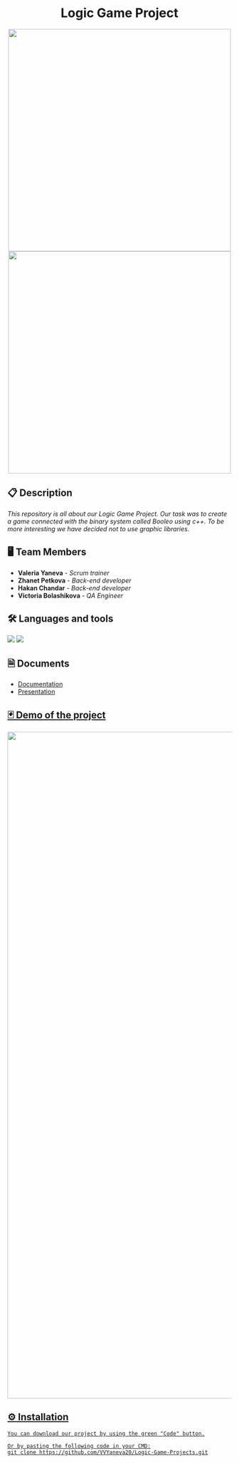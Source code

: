 <h1 align="center">Logic Game Project</h1>

<p align="center">
<img src="https://github.com/VVYaneva20/Logic-Game-Projects/blob/main/Documents/Images/logo_darkTheme.png#gh-dark-mode-only" width="500px"> 
<img src="https://github.com/VVYaneva20/Logic-Game-Projects/blob/main/Documents/Images/logo_lightTheme.png#gh-light-mode-only" width="500px"> 
 </p>
 

 ## 📋 Description
    
*This repository is all about our Logic Game Project. Our task was to create a game connected with the binary system called Booleo using c++. To be more interesting we have decided not to use graphic libraries.*  

## 🖥 Team Members
* **Valeria Yaneva** - *Scrum trainer* 
* **Zhanet Petkova** - *Back-end developer* 
* **Hakan Chandar** - *Back-end developer* 
* **Victoria Bolashikova** - *QA Engineer* 

## 🛠️ Languages and tools

<p align="left"> 
    
 <img src="https://img.icons8.com/color/48/000000/c-plus-plus-logo.png"/>
 <img src="https://img.icons8.com/fluency/48/000000/visual-studio-2019.png"/>
</p>

## 🗎 Documents
* <a href="https://codingburgas-my.sharepoint.com/:w:/g/personal/vvyaneva20_codingburgas_bg/ESjRATFHhX9DqwfzJoAnK7oBWc2l6JJAtc_ozpGzg41UvQ?e=2yuGUe">Documentation
* <a href="https://codingburgas-my.sharepoint.com/:p:/g/personal/vvyaneva20_codingburgas_bg/EdlyzBVovXtKps65zHnyT6kBOMCb_j0qkwTKaGuY_yEvqQ?e=HQEl7e">Presentation

 ## 🃏 Demo of the project

<p align="center">
<img src="https://github.com/VVYaneva20/Logic-Game-Projects/blob/main/Documents/Images/computerMode.png" width = "1500px" >
</p>
  
## ⚙ Installation
```
You can download our project by using the green "Code" button.

Or by pasting the following code in your CMD:
git clone https://github.com/VVYaneva20/Logic-Game-Projects.git
